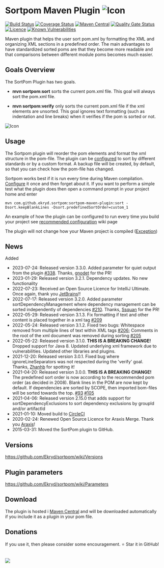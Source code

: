# Sortpom Maven Plugin ![Icon](https://raw.githubusercontent.com/Ekryd/sortpom/master/misc/Sortpom.png)

[![Build Status](https://circleci.com/gh/Ekryd/sortpom.svg?style=svg)](https://app.circleci.com/pipelines/github/Ekryd/sortpom)
[![Coverage Status](https://coveralls.io/repos/github/Ekryd/sortpom/badge.svg?branch=master)](https://coveralls.io/github/Ekryd/sortpom?branch=master)
[![Maven Central](https://maven-badges.herokuapp.com/maven-central/com.github.ekryd.sortpom/sortpom-maven-plugin/badge.svg)](https://maven-badges.herokuapp.com/maven-central/com.github.ekryd.sortpom/sortpom-maven-plugin)
[![Quality Gate Status](https://sonarcloud.io/api/project_badges/measure?project=com.github.ekryd.sortpom%3Asortpom-parent&metric=alert_status)](https://sonarcloud.io/dashboard?id=com.github.ekryd.sortpom%3Asortpom-parent)
[![Licence](https://img.shields.io/github/license/Ekryd/sortpom?color=success)](https://github.com/Ekryd/sortpom/blob/master/LICENSE.md)
[![Known Vulnerabilities](https://snyk.io/test/github/Ekryd/sortpom/badge.svg)](https://snyk.io/test/github/Ekryd/sortpom)

Maven plugin that helps the user sort pom.xml by formatting the XML and organizing XML sections in a predefined order. 
The main advantages to have standardized sorted poms are that they become more readable and that comparisons between different module poms becomes much easier.

## Goals Overview ##
The SortPom Plugin has two goals.

  * **mvn sortpom:sort** sorts the current pom.xml file. This goal will always sort the pom.xml file.

  * **mvn sortpom:verify** only sorts the current pom.xml file if the xml elements are unsorted. This goal ignores text formatting (such as indentation and line breaks) when it verifies if the pom is sorted or not.

![Icon](https://raw.githubusercontent.com/Ekryd/sortpom/master/misc/sortpom.jpg)

## Usage ##

The Sortpom plugin will reorder the pom elements and format the xml structure in the pom-file. The plugin can be [configured](https://github.com/Ekryd/sortpom/wiki/Parameters) to sort by different standards or by a custom format. A backup file will be created, by default, so that you can check how the pom-file has changed.

Sortpom works best if it is run every time during Maven compilation. [Configure](https://github.com/Ekryd/sortpom/wiki/Parameters) it once and then forget about it. If you want to perform a simple test what the plugin does then open a command prompt in your project home and enter
```
mvn com.github.ekryd.sortpom:sortpom-maven-plugin:sort -Dsort.keepBlankLines -Dsort.predefinedSortOrder=custom_1
```

An example of how the plugin can be configured to run every time you build your project see [recommended configuration](https://github.com/Ekryd/sortpom/wiki/Recommended-configuration) wiki page

The plugin will not change how your Maven project is compiled  ([Exception](https://github.com/Ekryd/sortpom/wiki/Parameters-that-can-affect-your-build))

## News ##
Added 
  * 2023-07-24: Released version 3.3.0. Added parameter for quiet output from the plugin [#338](/../../issues/338). Thanks, [gnodet](https://github.com/gnodet) for the PR!
  * 2023-01-29: Released version 3.2.1. Dependency updates. No new functionality
  * 2022-07-23: Received an Open Source Licence for IntelliJ Ultimate. Once again, thank you [JetBrains](http://www.jetbrains.com/idea/)!!
  * 2022-07-17: Released version 3.2.0. Added parameter sortDependencyManagement where dependency management can be sorted independently of dependencies [#210](/../../issues/210). Thanks, [Ssquan](https://github.com/ssquan) for the PR!
  * 2022-05-29: Released version 3.1.3. Fix formatting if text and other content is placed together in a xml tag [#209](/../../issues/209)
  * 2022-05-24: Released version 3.1.2. Fixed two bugs: Whitespace removed from multiple lines of text within XML tags [#206](/../../issues/206); Comments in the root of the xml document was removed during sorting [#205](/../../issues/205)
  * 2022-05-22: Released version 3.1.0. **THIS IS A BREAKING CHANGE!** Dropped support for Java 8. Updated underlying xml framework due to vulnerabilities. Updated other libraries and plugins. 
  * 2021-12-20: Released version 3.0.1. Fixed bug where ignoreLineSeparators was not respected during the 'verify' goal. Thanks, [Zhanhb](https://github.com/zhanhb) for spotting it! 
  * 2021-04-20: Released version 3.0.0. **THIS IS A BREAKING CHANGE!** The predefined sort order is now according to the recommended pom order (as decided in 2008). Blank lines in the POM are now kept by default. If dependencies are sorted by SCOPE, then imported bom-files will be sorted towards the top. [#93](/../../issues/93) [#105](/../../issues/105)
  * 2021-04-06: Released version 2.15.0 that adds support for sortDependencyExclusions to sort dependency exclusions by groupId and/or artifactId
  * 2021-01-10: Moved build to [CircleCI](https://circleci.com)
  * 2020-02-24: Renewed Open Source Licence for Araxis Merge. Thank you [Araxis](https://www.araxis.com/merge/)!
  * 2015-03-31: Moved the SortPom plugin to GitHub.

## Versions ##
https://github.com/Ekryd/sortpom/wiki/Versions

## Plugin parameters ##
https://github.com/Ekryd/sortpom/wiki/Parameters

## Download ##
The plugin is hosted i [Maven Central](http://mvnrepository.com/artifact/com.github.ekryd.sortpom/sortpom-maven-plugin) and will be downloaded automatically if you include it as a plugin in your pom file.

## Donations ##
If you use it, then please consider some encouragement. ⭐️ Star it in GitHub!  

[![](https://www.paypalobjects.com/en_US/i/btn/btn_donateCC_LG.gif)](https://www.paypal.com/cgi-bin/webscr?cmd=_donations&business=JB25X84DDG5JW&lc=SE&item_name=Encourage%20the%20development&item_number=sortpom&currency_code=EUR&bn=PP%2dDonationsBF%3abtn_donateCC_LG%2egif%3aNonHosted)
